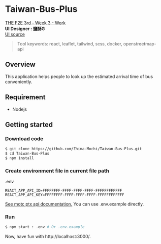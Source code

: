 # Taiwan-Bus-Plus
[THE F2E 3rd - Week 3 - Work](https://2021.thef2e.com/news/week3)  
**UI Designer : 鹽酥G**  
[UI source](https://www.figma.com/file/JTb1ArUXnSceYEt6DmCGib/Week3---%E5%85%A8%E5%8F%B0%E5%85%AC%E8%BB%8A%E5%8B%95%E6%85%8B%E6%99%82%E5%88%BB%E6%9F%A5%E8%A9%A2%E6%87%89%E7%94%A8%E6%9C%8D%E5%8B%99?node-id=25%3A3)

> Tool keywords: react, leaflet, tailwind, scss, docker, openstreetmap-api


## Overview
This application helps people to look up the estimated arrival time of bus conveniently.
## Requirement
+ Nodejs

## Getting started
### Download code
```sh
$ git clone https://github.com/Zhima-Mochi/Taiwan-Bus-Plus.git
$ cd Taiwan-Bus-Plus
$ npm install
```
### Create environment file in current file path
.env
```
REACT_APP_API_ID=FFFFFFFF-FFFF-FFFF-FFFF-FFFFFFFFFFFF
REACT_APP_API_KEY=FFFFFFFF-FFFF-FFFF-FFFF-FFFFFFFFFFFF
```
[See motc ptx api documentation.](https://motc-ptx-api-documentation.gitbook.io/motc-ptx-api-documentation/)
You can use .env.example directly.

### Run

```sh
$ npm start : .env # Or .env.example
```
Now, have fun with http://localhost:3000/.

